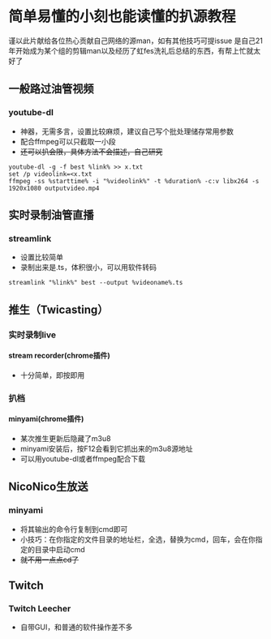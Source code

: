 # 简单易懂的小刻也能读懂的扒源教程
谨以此片献给各位热心贡献自己网络的源man，如有其他技巧可提issue
是自己21年开始成为某个组的剪辑man以及经历了虹fes洗礼后总结的东西，有帮上忙就太好了

## 一般路过油管视频
### youtube-dl
- 神器，无需多言，设置比较麻烦，建议自己写个批处理储存常用参数
- 配合ffmpeg可以只截取一小段
- ~~还可以扒会限，具体方法不会描述，自己研究~~
```DOS
youtube-dl -g -f best %link% >> x.txt
set /p videolink=<x.txt
ffmpeg -ss %starttime% -i "%videolink%" -t %duration% -c:v libx264 -s 1920x1080 outputvideo.mp4
```

## 实时录制油管直播
### streamlink
- 设置比较简单
- 录制出来是.ts，体积很小，可以用软件转码
```DOS
streamlink "%link%" best --output %videoname%.ts
```

## 推生（Twicasting）
### 实时录制live
#### stream recorder(chrome插件)
- 十分简单，即按即用
### 扒档
#### minyami(chrome插件)
- 某次推生更新后隐藏了m3u8
- minyami安装后，按F12会看到它抓出来的m3u8源地址
- 可以用youtube-dl或者ffmpeg配合下载

## NicoNico生放送
### minyami
- 将其输出的命令行复制到cmd即可
- 小技巧：在你指定的文件目录的地址栏，全选，替换为cmd，回车，会在你指定的目录中启动cmd
- ~~就不用一点点cd了~~

## Twitch
### Twitch Leecher
- 自带GUI，和普通的软件操作差不多
